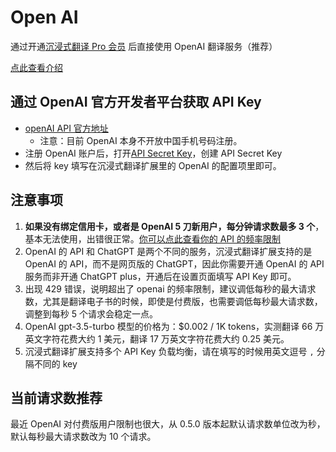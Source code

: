 # Open AI

通过开通[沉浸式翻译 Pro 会员](https://immersivetranslate.com/pricing/) 后直接使用 OpenAI 翻译服务（推荐）

[点此查看介绍](https://immersivetranslate.com/pricing/)

## 通过 OpenAI 官方开发者平台获取 API Key

- [openAI API 官方地址](https://openai.com/api/)
  - 注意：目前 OpenAI 本身不开放中国手机号码注册。
- 注册 OpenAI 账户后，打开[API Secret Key](https://platform.openai.com/account/api-keys)，创建 API Secret Key
- 然后将 key 填写在沉浸式翻译扩展里的 OpenAI 的配置项里即可。

## 注意事项

1. **如果没有绑定信用卡，或者是 OpenAI 5 刀新用户，每分钟请求数最多 3 个**，基本无法使用，出错很正常。[你可以点此查看你的 API 的频率限制](https://platform.openai.com/account/rate-limits)
2. OpenAI 的 API 和 ChatGPT 是两个不同的服务，沉浸式翻译扩展支持的是 OpenAI 的 API，而不是网页版的 ChatGPT，因此你需要开通 OpenAI 的 API 服务而非开通 ChatGPT plus，开通后在设置页面填写 API Key 即可。
3. 出现 429 错误，说明超出了 openai 的频率限制，建议调低每秒的最大请求数，尤其是翻译电子书的时候，即使是付费版，也需要调低每秒最大请求数，调整到每秒 5 个请求会稳定一点。
4. OpenAI gpt-3.5-turbo 模型的价格为：$0.002 / 1K tokens，实测翻译 66 万英文字符花费大约 1 美元，翻译 17 万英文字符花费大约 0.25 美元。
5. 沉浸式翻译扩展支持多个 API Key 负载均衡，请在填写的时候用英文逗号 `,` 分隔不同的 key

## 当前请求数推荐

最近 OpenAI 对付费版用户限制也很大，从 0.5.0 版本起默认请求数单位改为秒，默认每秒最大请求数改为 10 个请求。
